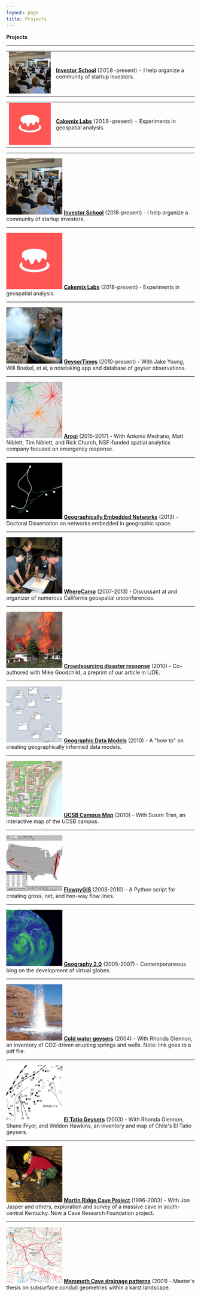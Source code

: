 ```yaml
---
layout: page
title: Projects
---
```


<b>Projects</b>

---

<table>
    <tr>
        <td width="25%"><a href="https://github.com/investorschool"><img src="/public/projects-pix/pitches.jpg" width="150em" alt="startup pitches" /></a></td>
        <td><a href="https://github.com/investorschool"><b>Investor School</b></a> (2018-present) - I help organize a community of startup investors.</td>
    </tr>
</table>
<table>
    <tr>
        <td width="25%"><a href="https://www.cakemix.com/"><img src="/public/projects-pix/cakemix_logo_test.jpg" width="150em" alt="cakemix labs logo" /></a></td>
        <td><a href="https://www.cakemix.com/"><b>Cakemix Labs</b></a> (2018-present) - Experiments in geospatial analysis.
    </tr>
</table>

---

<p>
    <a href="https://github.com/investorschool"><img src="/public/projects-pix/pitches.jpg" width="150em" alt="startup pitches" /></a>
    <a href="https://github.com/investorschool"><b>Investor School</b></a> (2018-present) - I help organize a community of startup investors.
</p>

---

<p>
  <a href="https://www.cakemix.com/"><img src="/public/projects-pix/cakemix_logo_test.jpg" width="150em" alt="cakemix labs logo" /></a>
  <a href="https://www.cakemix.com/"><b>Cakemix Labs</b></a> (2018-present) - Experiments in geospatial analysis.
</p>

---

<p>
  <a href="https://geysertimes.org/"><img src="/public/projects-pix/geysertimes.jpg" width="150em" alt="GeyserTimes app in use" /></a>
  <a href="https://geysertimes.org/"><b>GeyserTimes</b></a> (2010-present) - With Jake Young, Will Boekel, et al, a notetaking app and database of geyser observations.
</p>

---

<p>
  <a href="https://github.com/arogi"><img src="/public/projects-pix/arogi.jpg" width="150em" alt="arogi spider diagram" /></a>
  <a href="https://github.com/arogi"><b>Arogi</b></a> (2015-2017) - With Antonio Medrano, Matt Niblett, Tim Niblett, and Rick Church, NSF-funded spatial analytics company focused on emergency response.
</p>

---

<p>
  <a href="https://alanglennon.com/genets/"><img src="/public/projects-pix/genets.jpg" width="150em" alt="Trail network near UCSB" /></a>
  <a href="https://alanglennon.com/genets/"><b>Geographically Embedded Networks</b></a> (2013) - Doctoral Dissertation on networks embedded in geographic space.
</p>

---

<p>
  <a href="https://github.com/WhereCamp"><img src="/public/projects-pix/wherecamp.jpg" width="150em" alt="People planning a mapping party" /></a>
  <a href="https://github.com/WhereCamp"><b>WhereCamp</b></a> (2007-2013) - Discussant at and organizer of numerous California geospatial unconferences.
</p>

---

<p>
  <a href="https://www.researchgate.net/publication/220473289_Crowdsourcing_geographic_information_for_disaster_response_A_research_frontier_International_Journal_of_Digital_Earth_33_231-241"><img src="/public/projects-pix/jesusita.jpg" width="150em" alt="Jesusita fire burning behind a hillside house." /></a>
  <a href="https://www.researchgate.net/publication/220473289_Crowdsourcing_geographic_information_for_disaster_response_A_research_frontier_International_Journal_of_Digital_Earth_33_231-241"><b>Crowdsourcing disaster response</b></a> (2010) - Co-authored with Mike Goodchild, a preprint of our article in IJDE.
</p>

---

<p>
  <a href="https://www.researchgate.net/publication/220606129_Creating_and_Validating_Object-Oriented_Geographic_Data_Models_Modeling_Flow_within_GIS"><img src="/public/projects-pix/flowmodel.jpg" width="150em" alt="Flow data model examples in UML." /></a>
  <a href="https://www.researchgate.net/publication/220606129_Creating_and_Validating_Object-Oriented_Geographic_Data_Models_Modeling_Flow_within_GIS"><b>Geographic Data Models</b></a> (2010) - A "how to" on creating geographically informed data models.
</p>

---

<p>
  <a href="http://mapdev.geog.ucsb.edu/"><img src="/public/projects-pix/campusmap.jpg" width="150em" alt="UCSB online map" /></a>
<a href="http://mapdev.geog.ucsb.edu/"><b>UCSB Campus Map</b></a> (2010) - With Susan Tran, an interactive map of the UCSB campus.
</p>

---

<p>
    <a href="https://github.com/glennon/FlowpyGIS"><img src="/public/projects-pix/flowpygis.jpg" width="150em" alt="Flow lines on a map" /></a>
  <a href="https://github.com/glennon/FlowpyGIS"><b>FlowpyGIS</b></a> (2008-2010) - A Python script for creating gross, net, and two-way flow lines.
</p>

---

<p>
  <a href="https://geography2.blogspot.com/"><img src="/public/projects-pix/geography2.jpg" width="150em" alt="Wind currents on a virtual globe." /></a>
  <a href="https://geography2.blogspot.com/"><b>Geography 2.0</b></a> (2005-2007) - Contemporaneous blog on the development of virtual globes.
</p>

---

<p>
  <a href="https://pdfs.semanticscholar.org/57b3/1748382bfb9176d580fb69c5a0ff7ed8b6e0.pdf"><img src="/public/projects-pix/crystalin1995.jpg" width="150em" alt="Crystal Geyser, Utah" /></a>
  <a href="https://pdfs.semanticscholar.org/57b3/1748382bfb9176d580fb69c5a0ff7ed8b6e0.pdf"><b>Cold water geysers</b></a> (2004) - With Rhonda Glennon, an inventory of CO2-driven erupting springs and wells. Note: link goes to a pdf file.
</p>

---

<p>
  <a href="https://www.researchgate.net/publication/284255246_The_extraordinary_thermal_activity_of_El_Tatio_Geyser_Field_Antofagasta_Region_Chile"><img src="/public/projects-pix/eltatio.jpg" width="150em" alt="A map section of El Tatio Geysers, Chile" /></a>
<a href="https://www.researchgate.net/publication/284255246_The_extraordinary_thermal_activity_of_El_Tatio_Geyser_Field_Antofagasta_Region_Chile"><b>El Tatio Geysers</b></a> (2003) - With Rhonda Glennon, Shane Fryer, and Weldon Hawkins, an inventory and map of Chile's El Tatio geysers.
</p>

---

<p>
  <a href="https://alanglennon.com/martin-ridge-cave/"><img src="/public/projects-pix/conductivitytest.jpg" width="150em" alt="In-cave science" /></a>
  <a href="https://alanglennon.com/martin-ridge-cave/"><b>Martin Ridge Cave Project</b></a> (1996-2003) - With Jon Jasper and others, exploration and survey of a massive cave in south-central Kentucky. Now a Cave Research Foundation project.
</p>

---

<p>
    <a href="https://www.researchgate.net/publication/216876725_Application_of_Morphometric_Relationships_to_Active_Flow_Networks_within_the_Mammoth_Cave_Watershed"><img src="/public/projects-pix/mammothdrainage.jpg" width="150em" alt="Karst groundwater basin map" /></a>
  <a href="https://www.researchgate.net/publication/216876725_Application_of_Morphometric_Relationships_to_Active_Flow_Networks_within_the_Mammoth_Cave_Watershed"><b>Mammoth Cave drainage patterns</b></a> (2001) - Master's thesis on subsurface conduit geometries within a karst landscape.
</p>
